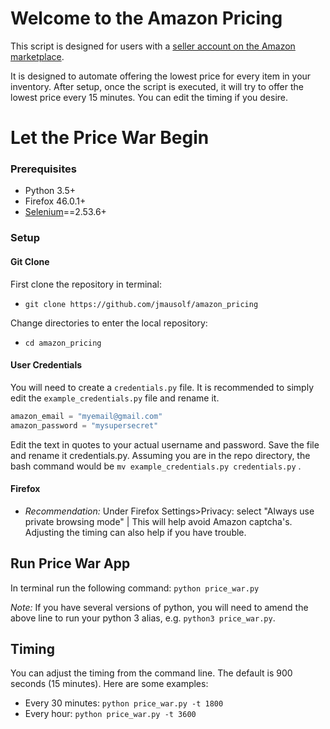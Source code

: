 # Welcome to the Amazon Pricing


This script is designed for users with a [seller account on the Amazon marketplace](https://services.amazon.com/content/sell-on-amazon.htm?ld=SCSOAStriplogin).

It is designed to automate offering the lowest price for every item in your inventory. After setup, once the script is executed, it will try to offer the lowest price every 15 minutes. You can edit the timing if you desire.

# Let the Price War Begin

### Prerequisites

* Python 3.5+
* Firefox 46.0.1+
* [Selenium](http://selenium-python.readthedocs.io)==2.53.6+

### Setup

#### Git Clone

First clone the repository in terminal:
* `git clone https://github.com/jmausolf/amazon_pricing`

Change directories to enter the local repository:
* `cd amazon_pricing`

#### User Credentials

You will need to create a `credentials.py` file. It is recommended to simply edit the `example_credentials.py` file and rename it.

```python
amazon_email = "myemail@gmail.com"
amazon_password = "mysupersecret"
```

Edit the text in quotes to your actual username and password. Save the file and rename it credentials.py. Assuming you are in the repo directory, the bash command would be `mv example_credentials.py credentials.py` .

#### Firefox

* *Recommendation:* Under Firefox Settings>Privacy: select "Always use private browsing mode" | This will help avoid Amazon captcha's. Adjusting the timing can also help if you have trouble.



## Run Price War App

In terminal run the following command: `python price_war.py`

*Note:* If you have several versions of python, you will need to amend the above line to run your python 3 alias, e.g. `python3 price_war.py`.


## Timing

You can adjust the timing from the command line. The default is 900 seconds (15 minutes). Here are some examples:

* Every 30 minutes: `python price_war.py -t 1800`
* Every hour: `python price_war.py -t 3600`
